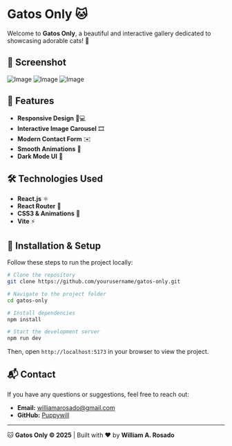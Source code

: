 # Gatos Only 🐱

Welcome to **Gatos Only**, a beautiful and interactive gallery dedicated to showcasing adorable cats! 🐾

## 📸 Screenshot
![Image](https://github.com/user-attachments/assets/782ec8a7-deb5-464b-be39-c5a9c0624db0)
![Image](https://github.com/user-attachments/assets/2a0c3509-254a-449d-b912-2e6ede1e251d)
![Image](https://github.com/user-attachments/assets/3fb22a4a-3c12-4963-8183-69d0a7d104cf)

## 🚀 Features
- **Responsive Design** 📱💻
- **Interactive Image Carousel** 🎞️
- **Modern Contact Form** ✉️
- **Smooth Animations** 🎨
- **Dark Mode UI** 🌙

## 🛠️ Technologies Used
- **React.js** ⚛️
- **React Router** 🚏
- **CSS3 & Animations** 🎨
- **Vite** ⚡

## 🔧 Installation & Setup
Follow these steps to run the project locally:

```bash
# Clone the repository
git clone https://github.com/yourusername/gatos-only.git

# Navigate to the project folder
cd gatos-only

# Install dependencies
npm install

# Start the development server
npm run dev
```

Then, open `http://localhost:5173` in your browser to view the project.

## 📬 Contact
If you have any questions or suggestions, feel free to reach out:
- **Email:** williamarosado@gmail.com
- **GitHub:** [Puppywill](https://github.com/Puppywill)

---
🐱 **Gatos Only © 2025** | Built with ❤️ by **William A. Rosado**

